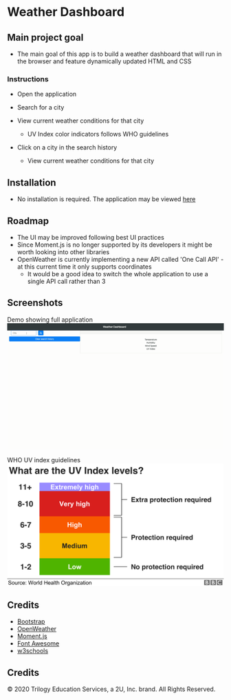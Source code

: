# Weather Dashboard

## Main project goal

- The main goal of this app is to build a weather dashboard that will run in the browser and feature dynamically updated HTML and CSS

### Instructions

- Open the application

- Search for a city

- View current weather conditions for that city

  - UV Index color indicators follows WHO guidelines

- Click on a city in the search history

  - View current weather conditions for that city

## Installation

- No installation is required. The application may be viewed [here](https://vtaymany.github.io/weather_dashboard/)

## Roadmap

- The UI may be improved following best UI practices
- Since Moment.js is no longer supported by its developers it might be worth looking into other libraries
- OpenWeather is currently implementing a new API called 'One Call API' - at this current time it only supports coordinates
  - It would be a good idea to switch the whole application to use a single API call rather than 3

## Screenshots

Demo showing full application
![Full application demo](./assets/screenshots/weather-dashboard.gif 'Full application demo')

WHO UV index guidelines
![WHO UV index guidelines](./assets/screenshots/uvi-key.png 'WHO UV index guidelines')

## Credits

- [Bootstrap](https://getbootstrap.com/)
- [OpenWeather](https://openweathermap.org/)
- [Moment.js](https://momentjs.com/)
- [Font Awesome](https://fontawesome.com/)
- [w3schools](https://www.w3schools.com/)

## Credits

© 2020 Trilogy Education Services, a 2U, Inc. brand. All Rights Reserved.
